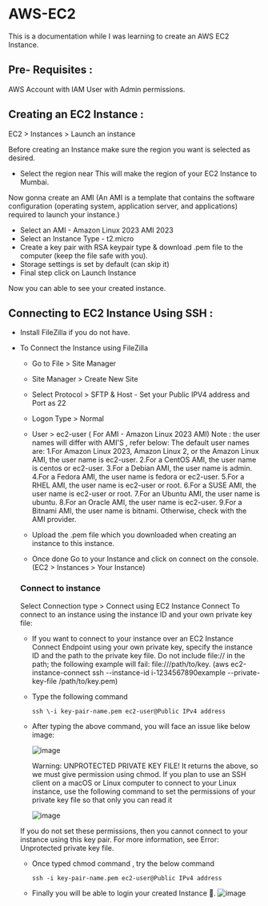 # AWS-EC2
This is a documentation while I was learning to create an AWS EC2 Instance.

## Pre- Requisites :
AWS Account with IAM User with Admin permissions.

## Creating an EC2 Instance :
EC2 > Instances > Launch an instance

Before creating an Instance make sure the region you want is selected as desired.
- Select the region near
  This will make the region of your EC2 Instance to Mumbai.

Now gonna create an AMI (An AMI is a template that contains the software configuration (operating system, application server, and applications) required to launch your instance.)
- Select an AMI - Amazon Linux 2023 AMI 2023
- Select an Instance Type - t2.micro
- Create a key pair with RSA keypair type & download .pem file to the computer (keep the file safe with you).
- Storage settings is set by default (can skip it)
- Final step click on Launch Instance

Now you can able to see your created instance.

## Connecting to EC2 Instance Using SSH :

- Install FileZilla if you do not have.
- To Connect the Instance using FileZilla
   - Go to File > Site Manager
   - Site Manager > Create New Site 
   - Select Protocol >  SFTP & Host - Set your Public IPV4 address and Port as 22
   - Logon Type > Normal
   - User > ec2-user ( For AMI - Amazon Linux 2023 AMI)
     Note : the user names will differ with AMI'S , refer below:
     The default user names are:
     1.For Amazon Linux 2023, Amazon Linux 2, or the Amazon Linux AMI, the user name is ec2-user.
     2.For a CentOS AMI, the user name is centos or ec2-user.
     3.For a Debian AMI, the user name is admin.
     4.For a Fedora AMI, the user name is fedora or ec2-user.
     5.For a RHEL AMI, the user name is ec2-user or root.
     6.For a SUSE AMI, the user name is ec2-user or root.
     7.For an Ubuntu AMI, the user name is ubuntu.
     8.For an Oracle AMI, the user name is ec2-user.
     9.For a Bitnami AMI, the user name is bitnami.
     Otherwise, check with the AMI provider.
     
   - Upload the .pem file which you downloaded when creating an instance to this instance.
   - Once done Go to your Instance and click on connect on the console.
     (EC2 > Instances > Your Instance)

  ### Connect to instance
  Select Connection type > Connect using EC2 Instance Connect
  To connect to an instance using the instance ID and your own private key file:

  - If you want to connect to your instance over an EC2 Instance Connect Endpoint using your own private key, specify the instance ID and the path to the private key file. Do not include file:// in the path; the 
    following example will fail: file:///path/to/key.
    (aws ec2-instance-connect ssh --instance-id i-1234567890example --private-key-file /path/to/key.pem)
  - Type the following command
    
    ```
    ssh \-i key-pair-name.pem ec2-user@Public IPv4 address
    ```
  - After typing the above command, you will face an issue like below image:

    ![image](https://github.com/V-R-7/AWS-EC2/assets/62888693/5392ca8d-8110-42b5-8ea3-2162c1f571bc)
     
    Warning: UNPROTECTED PRIVATE KEY FILE! 
    It returns the above, so we must give permission using chmod.
    If you plan to use an SSH client on a macOS or Linux computer to connect to your Linux instance, use the following command to set the permissions of your private key file so that only you can read it

    ![image](https://github.com/V-R-7/AWS-EC2/assets/62888693/3248a293-b9c0-477f-a599-49da3b54c328)

  If you do not set these permissions, then you cannot connect to your instance using this key pair. For more information, see Error: Unprotected private key file.
  - Once typed chmod command , try the below command

      ```
      ssh -i key-pair-name.pem ec2-user@Public IPv4 address
      ```
  - Finally you will be able to login your created Instance 🎉.
    ![image](https://github.com/V-R-7/AWS-EC2/assets/62888693/48870187-a05c-4f0b-b199-86114145c51e)
